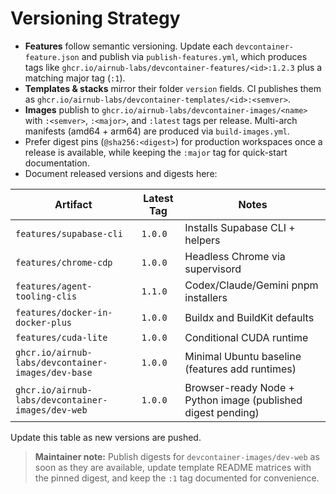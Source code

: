 # Versioning Strategy

- **Features** follow semantic versioning. Update each `devcontainer-feature.json` and publish via `publish-features.yml`, which produces tags like `ghcr.io/airnub-labs/devcontainer-features/<id>:1.2.3` plus a matching major tag (`:1`).
- **Templates & stacks** mirror their folder `version` fields. CI publishes them as `ghcr.io/airnub-labs/devcontainer-templates/<id>:<semver>`.
- **Images** publish to `ghcr.io/airnub-labs/devcontainer-images/<name>` with `:<semver>`, `:<major>`, and `:latest` tags per release. Multi-arch manifests (amd64 + arm64) are produced via `build-images.yml`.
- Prefer digest pins (`@sha256:<digest>`) for production workspaces once a release is available, while keeping the `:major` tag for quick-start documentation.
- Document released versions and digests here:

| Artifact | Latest Tag | Notes |
| --- | --- | --- |
| `features/supabase-cli` | `1.0.0` | Installs Supabase CLI + helpers |
| `features/chrome-cdp` | `1.0.0` | Headless Chrome via supervisord |
| `features/agent-tooling-clis` | `1.1.0` | Codex/Claude/Gemini pnpm installers |
| `features/docker-in-docker-plus` | `1.0.0` | Buildx and BuildKit defaults |
| `features/cuda-lite` | `1.0.0` | Conditional CUDA runtime |
| `ghcr.io/airnub-labs/devcontainer-images/dev-base` | `1.0.0` | Minimal Ubuntu baseline (features add runtimes) |
| `ghcr.io/airnub-labs/devcontainer-images/dev-web` | `1.0.0` | Browser-ready Node + Python image (published digest pending) |

Update this table as new versions are pushed.

> **Maintainer note:** Publish digests for `devcontainer-images/dev-web` as soon as they are available, update template README matrices with the pinned digest, and keep the `:1` tag documented for convenience.
